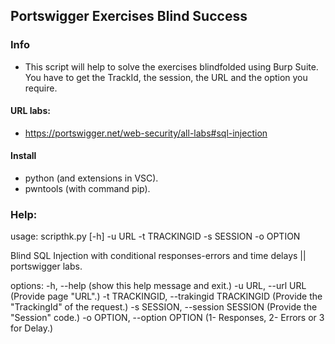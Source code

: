 ## Portswigger Exercises Blind Success

### Info 
- This script will help to solve the exercises blindfolded using Burp Suite. You have to get the TrackId, the session, the URL and the option you require.

#### URL labs: 
- https://portswigger.net/web-security/all-labs#sql-injection
#### Install 
- python (and extensions in VSC).
- pwntools (with command pip).


### Help:

usage: scripthk.py [-h] -u URL -t TRACKINGID -s SESSION -o OPTION

Blind SQL Injection with conditional responses-errors and time delays || portswigger labs.

options:
  -h, --help                                  (show this help message and exit.)
  -u URL, --url URL                           (Provide page "URL".)
  -t TRACKINGID, --trakingid TRACKINGID       (Provide the "TrackingId" of the request.)
  -s SESSION, --session SESSION               (Provide the "Session" code.)
  -o OPTION, --option OPTION                  (1- Responses, 2- Errors or 3 for Delay.)